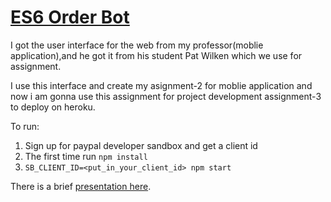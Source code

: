 # <a href="" target="_blank">ES6 Order Bot</a>

I got the user interface for the web from my professor(moblie application),and he got it from his student Pat Wilken which we use for assignment.

I use this interface and create my asignment-2 for moblie application and now i am gonna use this assignment for project development assignment-3 to deploy on heroku.

To run:

1. Sign up for paypal developer sandbox and get a client id
2. The first time run `npm install`
3. `SB_CLIENT_ID=<put_in_your_client_id> npm start`



There is a brief [presentation here](ES6Templates.pdf).